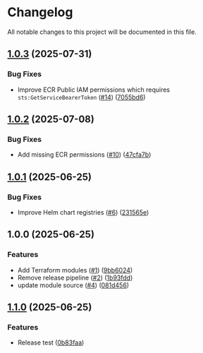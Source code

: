 # Changelog

All notable changes to this project will be documented in this file.

## [1.0.3](https://github.com/zesty-co/terraform-kompass-compute/compare/v1.0.2...v1.0.3) (2025-07-31)


### Bug Fixes

* Improve ECR Public IAM permissions which requires `sts:GetServiceBearerToken` ([#14](https://github.com/zesty-co/terraform-kompass-compute/issues/14)) ([7055bd6](https://github.com/zesty-co/terraform-kompass-compute/commit/7055bd6d425aa05bba0890d302dad44b6d6a9b89))

## [1.0.2](https://github.com/zesty-co/terraform-kompass-compute/compare/v1.0.1...v1.0.2) (2025-07-08)


### Bug Fixes

* Add missing ECR permissions ([#10](https://github.com/zesty-co/terraform-kompass-compute/issues/10)) ([47cfa7b](https://github.com/zesty-co/terraform-kompass-compute/commit/47cfa7b4828d65ec0053f7f466f995843fe10e91))

## [1.0.1](https://github.com/zesty-co/terraform-kompass-compute/compare/v1.0.0...v1.0.1) (2025-06-25)


### Bug Fixes

* Improve Helm chart registries ([#6](https://github.com/zesty-co/terraform-kompass-compute/issues/6)) ([231565e](https://github.com/zesty-co/terraform-kompass-compute/commit/231565eebbbe77269ebe4f9695b5daea0ccc95ae))

## 1.0.0 (2025-06-25)


### Features

* Add Terraform modules ([#1](https://github.com/zesty-co/terraform-kompass-compute/issues/1)) ([9bb6024](https://github.com/zesty-co/terraform-kompass-compute/commit/9bb60244a1bb88b007f9fa32548ab8daaa0ee65c))
* Remove release pipeline ([#2](https://github.com/zesty-co/terraform-kompass-compute/issues/2)) ([1b93fdd](https://github.com/zesty-co/terraform-kompass-compute/commit/1b93fdd05deabe8a0f132b6a44080d7f3c4ef417))
* update module source ([#4](https://github.com/zesty-co/terraform-kompass-compute/issues/4)) ([081d456](https://github.com/zesty-co/terraform-kompass-compute/commit/081d456618d7aee02d17951b6b4f442695cf6847))

## [1.1.0](https://github.com/zesty-co/terraform-kompass-compute/compare/v1.0.0...v1.1.0) (2025-06-25)


### Features

* Release test ([0b83faa](https://github.com/zesty-co/terraform-kompass-compute/commit/0b83faa4f8337d83d4fd034e84b477001dabe7d9))

